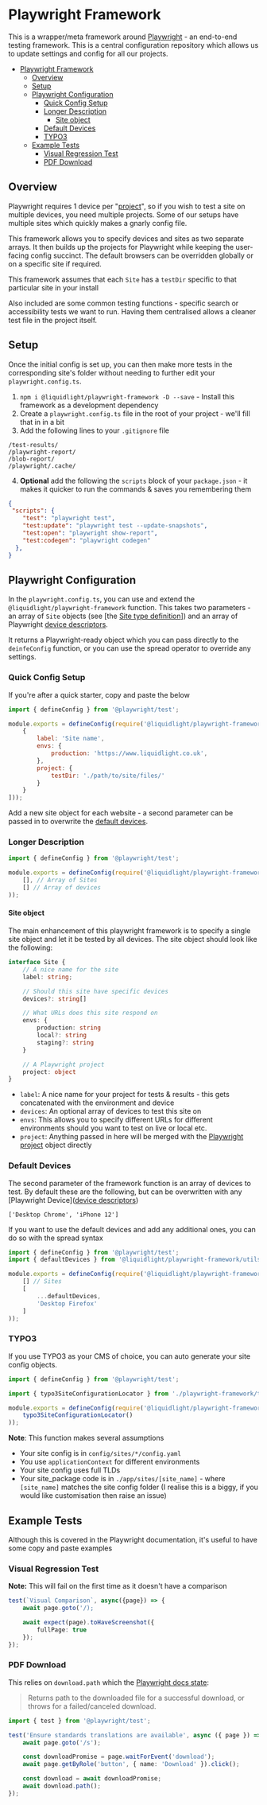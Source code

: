 # Playwright Framework

This is a wrapper/meta framework around [Playwright](https://playwright.dev/) - an end-to-end testing framework. This is a central configuration repository which allows us to update settings and config for all our projects.

- [Playwright Framework](#playwright-framework)
    - [Overview](#overview)
    - [Setup](#setup)
    - [Playwright Configuration](#playwright-configuration)
        - [Quick Config Setup](#quick-config-setup)
        - [Longer Description](#longer-description)
            - [Site object](#site-object)
        - [Default Devices](#default-devices)
        - [TYPO3](#typo3)
    - [Example Tests](#example-tests)
        - [Visual Regression Test](#visual-regression-test)
        - [PDF Download](#pdf-download)

## Overview

Playwright requires 1 device per "[project](https://playwright.dev/docs/test-projects)", so if you wish to test a site on multiple devices, you need multiple projects. Some of our setups have multiple sites which quickly makes a gnarly config file.

This framework allows you to specify devices and sites as two separate arrays. It then builds up the projects for Playwright while keeping the user-facing config succinct. The default browsers can be overridden globally or on a specific site if required.

This framework assumes that each `Site` has a `testDir` specific to that particular site in your install

Also included are some common testing functions - specific search or accessibility tests we want to run. Having them centralised allows a cleaner test file in the project itself.

## Setup

Once the initial config is set up, you can then make more tests in the corresponding site's folder without needing to further edit your `playwright.config.ts`.

1. `npm i @liquidlight/playwright-framework -D --save` - Install this framework as a development dependency
2. Create a `playwright.config.ts` file in the root of your project - we'll fill that in in a bit
3. Add the following lines to your `.gitignore` file

```
/test-results/
/playwright-report/
/blob-report/
/playwright/.cache/
```

4. **Optional** add the following the `scripts` block of your `package.json` - it makes it quicker to run the commands & saves you remembering them

```json
{
 "scripts": {
    "test": "playwright test",
    "test:update": "playwright test --update-snapshots",
    "test:open": "playwright show-report",
    "test:codegen": "playwright codegen"
  },
}
```

## Playwright Configuration

In the `playwright.config.ts`, you can use and extend the `@liquidlight/playwright-framework` function. This takes two parameters - an array of `Site` objects (see [the [Site type definition](./types.ts)]) and an array of Playwright [device descriptors](https://github.com/microsoft/playwright/blob/main/packages/playwright-core/src/server/deviceDescriptorsSource.json).

It returns a Playwright-ready object which you can pass directly to the `deinfeConfig` function, or you can use the spread operator to override any settings.

### Quick Config Setup

If you're after a quick starter, copy and paste the below

```js
import { defineConfig } from '@playwright/test';

module.exports = defineConfig(require('@liquidlight/playwright-framework')(
    {
        label: 'Site name',
        envs: {
            production: 'https://www.liquidlight.co.uk',
        },
        project: {
            testDir: './path/to/site/files/'
        }
    }
]));
```

Add a new site object for each website - a second parameter can be passed in to overwrite the [default devices](#default-devices).

### Longer Description

```js
import { defineConfig } from '@playwright/test';

module.exports = defineConfig(require('@liquidlight/playwright-framework')(
    [], // Array of Sites
    [] // Array of devices
));
```

#### Site object

The main enhancement of this playwright framework is to specify a single site object and let it be tested by all devices. The site object should look like the following:

```ts
interface Site {
    // A nice name for the site
    label: string;

    // Should this site have specific devices
    devices?: string[]

    // What URLs does this site respond on
    envs: {
        production: string
        local?: string
        staging?: string
    }

    // A Playwright project
    project: object
}
```

- `label`: A nice name for your project for tests & results - this gets concatenated with the environment and device
- `devices`: An optional array of devices to test this site on
- `envs`: This allows you to specify different URLs for different environments should you want to test on live or local etc.
- `project`: Anything passed in here will be merged with the [Playwright project](https://playwright.dev/docs/test-projects) object directly

### Default Devices

The second parameter of the framework function is an array of devices to test. By default these are the following, but can be overwritten with any [Playwright Device]([device descriptors](https://github.com/microsoft/playwright/blob/main/packages/playwright-core/src/server/deviceDescriptorsSource.json))

```
['Desktop Chrome', 'iPhone 12']
```

If you want to use the default devices and add any additional ones, you can do so with the spread syntax

```js
import { defineConfig } from '@playwright/test';
import { defaultDevices } from '@liquidlight/playwright-framework/utils';

module.exports = defineConfig(require('@liquidlight/playwright-framework')(
    [] // Sites
    [
        ...defaultDevices,
        'Desktop Firefox'
    ]
));

```

### TYPO3

If you use TYPO3 as your CMS of choice, you can auto generate your site config objects.

```js
import { defineConfig } from '@playwright/test';

import { typo3SiteConfigurationLocator } from './playwright-framework/typo3';

module.exports = defineConfig(require('@liquidlight/playwright-framework')(
    typo3SiteConfigurationLocator()
));

```

**Note**: This function makes several assumptions

- Your site config is in `config/sites/*/config.yaml`
- You use `applicationContext` for different environments
- Your site config uses full TLDs
- Your site_package code is in `./app/sites/[site_name]` - where `[site_name]` matches the site config folder (I realise this is a biggy, if you would like customisation then raise an issue)

## Example Tests

Although this is covered in the Playwright documentation, it's useful to have some copy and paste examples

### Visual Regression Test

**Note:** This will fail on the first time as it doesn't have a comparison

```ts
test(`Visual Comparison`, async({page}) => {
    await page.goto('/);

    await expect(page).toHaveScreenshot({
        fullPage: true
    });
});
```

### PDF Download

This relies on `download.path` which the [Playwright docs state](https://playwright.dev/docs/api/class-download#download-path):

> Returns path to the downloaded file for a successful download, or throws for a failed/canceled download.

```ts
import { test } from '@playwright/test';

test('Ensure standards translations are available', async ({ page }) => {
    await page.goto('/s');

    const downloadPromise = page.waitForEvent('download');
    await page.getByRole('button', { name: 'Download' }).click();

    const download = await downloadPromise;
    await download.path();
});
```
